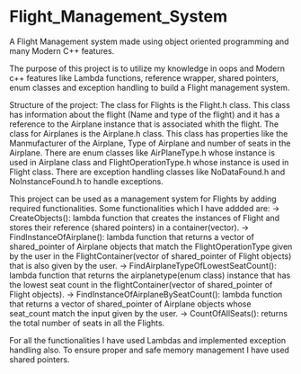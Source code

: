 # Flight_Management_System
A Flight Management system made using object oriented programming and many Modern C++ features.

The purpose of this project is to utilize my knowledge in oops and Modern c++ features like Lambda functions, reference wrapper, shared pointers, enum classes and exception handling to build a Flight management system.

Structure of the project: 
The class for Flights is the Flight.h class. This class has information about the flight (Name and type of the flight) and it has a reference to the Airplane instance that is associated whith the flight.
The class for Airplanes is the Airplane.h class. This class has properties like the Manmufacturer of the Airplane, Type of Airplane and number of seats in the Airplane.
There are enum classes like AirPlaneType.h whose instance is used in Airplane class and FlightOperationType.h whose instance is used in Flight class.
There are exception handling classes like NoDataFound.h and NoInstanceFound.h to handle exceptions.

This project can be used as a management system for Flights by adding required functionalities. 
Some functionalities which I have addded are: 
-> CreateObjects(): lambda function that creates the instances of Flight and stores their reference (shared pointers) in a container(vector). 
-> FindInstanceOfAirplane(): lambda function that returns a vector of shared_pointer of Airplane objects that match the FlightOperationType given by the user in the FlightContainer(vector of shared_pointer of Flight objects) that is also given by the user. 
-> FindAirplaneTypeOfLowestSeatCount(): lambda function that returns the airplanetype(enum class) instance that has the lowest seat count in the flightContainer(vector of shared_pointer of Flight objects).
-> FindInstanceOfAirplaneBySeatCount(): lambda function that returns a vector of shared_pointer of Airplane objects whose seat_count match the input given by the user.
-> CountOfAllSeats(): returns the total number of seats in all the Flights.

For all the functionalities I have used Lambdas and implemented exception handling also. To ensure proper and safe memory management I have used shared pointers.
